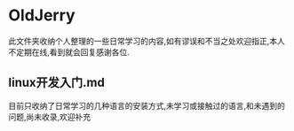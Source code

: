 # OldJerry
此文件夹收纳个人整理的一些日常学习的内容,如有谬误和不当之处欢迎指正,本人不定期在线,看到就会回复感谢各位.
## linux开发入门.md
目前只收纳了日常学习的几种语言的安装方式,未学习或接触过的语言,和未遇到的问题,尚未收录,欢迎补充


